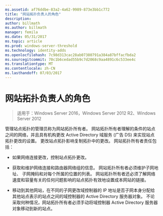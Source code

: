 ```yaml
---
ms.assetid: af76ddbe-83a2-4a62-9989-873e3bb1c772
title: "网站拓扑负责人的角色"
description: 
author: billmath
ms.author: billmath
manager: femila
ms.date: 05/31/2017
ms.topic: article
ms.prod: windows-server-threshold
ms.technology: identity-adds
ms.openlocfilehash: 7c98d313cac28ab07380791a384a87bffacfbda2
ms.sourcegitcommit: 70c1b6cedad55b9c7d2068c9aa4891c6c533ee4c
ms.translationtype: MT
ms.contentlocale: zh-CN
ms.lasthandoff: 07/03/2017
---
```

# <a name="site-topology-owner-role"></a>网站拓扑负责人的角色

>适用于：Windows Server 2016，Windows Server 2012 R2、Windows Server 2012

管理站点拓扑的管理员称为网站拓扑所有者。 网站拓扑所有者理解的条件的站点之间的网络，并且具有机构更改 Active Directory 域服务 (广告 DS) 来实现站点拓扑更改的设置。 更改站点拓扑影响复制拓扑中的更改。 网站拓扑所有者责任包括：  
  
-   如果网络连接更改，控制站点拓扑更改。  
  
-   获取和维护网络连接和路由器网络组的信息。 网站拓扑所有者必须维护子网地址、 子网掩码和对每个所属的位置的列表。 网站拓扑所有者还必须了解网络速度和容量有关的任何问题影响的站点拓扑有效地设置成本网站的链接。  
  
-   移动到其他网站，在不同的子网更改域控制器的 IP 地址是否子网本身分配给其他站点表示的站点之间的域控制器的 Active Directory 服务器对象。 不论采取何种情况，网站拓扑所有者必须手动将域控制器 Active Directory 服务器对象移动到新的站点。  
  


